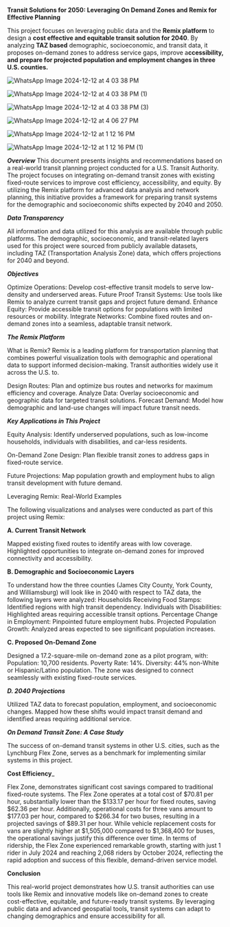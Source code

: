 **Transit Solutions for 2050: Leveraging On Demand Zones and Remix for Effective Planning**

This project focuses on leveraging public data and the **Remix platform** to design a **cost effective and equitable transit solution for 2040**. By analyzing **TAZ based** demographic, socioeconomic, and transit data, it proposes on-demand zones to address service gaps, improve a**ccessibility, and prepare for projected population and employment changes in three U.S. counties.**

![WhatsApp Image 2024-12-12 at 4 03 38 PM](https://github.com/user-attachments/assets/fca18e93-3313-48aa-b818-76ce1f0b2b37)

![WhatsApp Image 2024-12-12 at 4 03 38 PM (1)](https://github.com/user-attachments/assets/96b23e00-ca4d-4491-8692-4a474af800eb)

![WhatsApp Image 2024-12-12 at 4 03 38 PM (3)](https://github.com/user-attachments/assets/9d2caa82-7322-4a99-a1fc-8f6d8e9cf642)

![WhatsApp Image 2024-12-12 at 4 06 27 PM](https://github.com/user-attachments/assets/968779db-655c-4fb0-82c8-75eb5c469516)

![WhatsApp Image 2024-12-12 at 1 12 16 PM](https://github.com/user-attachments/assets/a98ad6f9-d514-412b-9884-3c43b6342c9b)

![WhatsApp Image 2024-12-12 at 1 12 16 PM (1)](https://github.com/user-attachments/assets/9628caef-4214-41d3-ada8-7d05d15bde44)


_**Overview**_
This document presents insights and recommendations based on a real-world transit planning project conducted for a U.S. Transit Authority. The project focuses on integrating on-demand transit zones with existing fixed-route services to improve cost efficiency, accessibility, and equity. By utilizing the Remix platform for advanced data analysis and network planning, this initiative provides a framework for preparing transit systems for the demographic and socioeconomic shifts expected by 2040 and 2050.

_**Data Transparency**_

All information and data utilized for this analysis are available through public platforms. The demographic, socioeconomic, and transit-related layers used for this project were sourced from publicly available datasets, including TAZ (Transportation Analysis Zone) data, which offers projections for 2040 and beyond.

_**Objectives**_

Optimize Operations: Develop cost-effective transit models to serve low-density and underserved areas.
Future Proof Transit Systems: Use tools like Remix to analyze current transit gaps and project future demand.
Enhance Equity: Provide accessible transit options for populations with limited resources or mobility.
Integrate Networks: Combine fixed routes and on-demand zones into a seamless, adaptable transit network.

_**The Remix Platform**_

What is Remix?
Remix is a leading platform for transportation planning that combines powerful visualization tools with demographic and operational data to support informed decision-making. Transit authorities widely use it across the U.S. to.

Design Routes: Plan and optimize bus routes and networks for maximum efficiency and coverage.
Analyze Data: Overlay socioeconomic and geographic data for targeted transit solutions.
Forecast Demand: Model how demographic and land-use changes will impact future transit needs.

_**Key Applications in This Project**_

Equity Analysis: Identify underserved populations, such as low-income households, individuals with disabilities, and car-less residents.

On-Demand Zone Design: Plan flexible transit zones to address gaps in fixed-route service.

Future Projections: Map population growth and employment hubs to align transit development with future demand.

Leveraging Remix: Real-World Examples

The following visualizations and analyses were conducted as part of this project using Remix:

**A. Current Transit Network**

Mapped existing fixed routes to identify areas with low coverage.
Highlighted opportunities to integrate on-demand zones for improved connectivity and accessibility.

**B. Demographic and Socioeconomic Layers**

To understand how the three counties (James City County, York County, and Williamsburg) will look like in 2040 with respect to TAZ data, the following layers were analyzed:
Households Receiving Food Stamps: Identified regions with high transit dependency.
Individuals with Disabilities: Highlighted areas requiring accessible transit options.
Percentage Change in Employment: Pinpointed future employment hubs.
Projected Population Growth: Analyzed areas expected to see significant population increases.

**C. Proposed On-Demand Zone**

Designed a 17.2-square-mile on-demand zone as a pilot program, with:
Population: 10,700 residents.
Poverty Rate: 14%.
Diversity: 44% non-White or Hispanic/Latino population.
The zone was designed to connect seamlessly with existing fixed-route services.

_**D. 2040 Projections**_

Utilized TAZ data to forecast population, employment, and socioeconomic changes.
Mapped how these shifts would impact transit demand and identified areas requiring additional service.

_**On Demand Transit Zone: A Case Study**_

The success of on-demand transit systems in other U.S. cities, such as the Lynchburg Flex Zone, serves as a benchmark for implementing similar systems in this project.

**Cost Efficiency**_

Flex Zone, demonstrates significant cost savings compared to traditional fixed-route systems. The Flex Zone operates at a total cost of $70.81 per hour, substantially lower than the $133.17 per hour for fixed routes, saving $62.36 per hour. Additionally, operational costs for three vans amount to $177.03 per hour, compared to $266.34 for two buses, resulting in a projected savings of $89.31 per hour. While vehicle replacement costs for vans are slightly higher at $1,505,000 compared to $1,368,400 for buses, the operational savings justify this difference over time. In terms of ridership, the Flex Zone experienced remarkable growth, starting with just 1 rider in July 2024 and reaching 2,068 riders by October 2024, reflecting the rapid adoption and success of this flexible, demand-driven service model.

**Conclusion**

This real-world project demonstrates how U.S. transit authorities can use tools like Remix and innovative models like on-demand zones to create cost-effective, equitable, and future-ready transit systems. By leveraging public data and advanced geospatial tools, transit systems can adapt to changing demographics and ensure accessibility for all.
